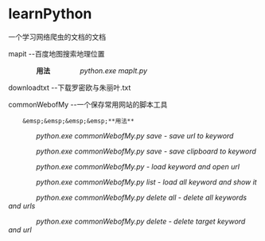 # learnPython
一个学习网络爬虫的文档的文档

mapit --百度地图搜索<keyword>地理位置
        
&emsp;&emsp;&emsp;&emsp;**用法**
        &emsp;&emsp;&emsp;&emsp;*python.exe mapIt.py <keyword>*
        
downloadtxt --下载罗密欧与朱丽叶.txt

commonWebofMy --一个保存常用网站的脚本工具
        
        &emsp;&emsp;&emsp;&emsp;**用法**
        
&emsp;&emsp;&emsp;&emsp;*python.exe commonWebofMy.py save <keyword> <url>- save url to keyword*
        
&emsp;&emsp;&emsp;&emsp;*python.exe commonWebofMy.py save <keyword> - save clipboard to keyword*
        
&emsp;&emsp;&emsp;&emsp;*python.exe commonWebofMy.py <keyword> - load keyword and open url*
        
&emsp;&emsp;&emsp;&emsp;*python.exe commonWebofMy.py list - load all keyword and show it*
        
&emsp;&emsp;&emsp;&emsp;*python.exe commonWebofMy.py delete all - delete all keywords and urls*
        
&emsp;&emsp;&emsp;&emsp;*python.exe commonWebofMy.py delete <keyword> - delete target keyword and url*
